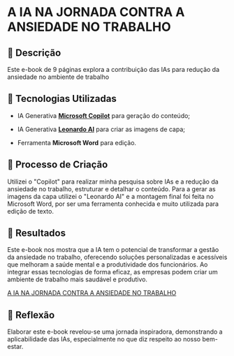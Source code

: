 # A IA NA JORNADA CONTRA A ANSIEDADE NO TRABALHO

## 📒 Descrição 

Este e-book de 9 páginas explora a contribuição das IAs para redução da ansiedade no ambiente de trabalho 

## 🤖 Tecnologias Utilizadas

- IA Generativa **[Microsoft Copilot](https://copilot.microsoft.com)** para geração do conteúdo;

- IA Generativa **[Leonardo AI](https://leonardo.ai)** para criar as imagens de capa;

- Ferramenta **Microsoft Word** para edição.

## 🧐 Processo de Criação

Utilizei o "Copilot" para realizar minha pesquisa sobre IAs e a redução da ansiedade no trabalho, estruturar e detalhar o conteúdo. Para a gerar as imagens da capa utilizei o "Leonardo AI" e a montagem final foi feita no Microsoft Word, por ser uma ferramenta conhecida e muito utilizada para edição de texto.

## 🚀 Resultados

Este e-book nos mostra que a IA tem o potencial de transformar a gestão da ansiedade no trabalho, oferecendo soluções personalizadas e acessíveis que melhoram a saúde mental e a produtividade dos funcionários. Ao integrar essas tecnologias de forma eficaz, as empresas podem criar um ambiente de trabalho mais saudável e produtivo.

[A IA NA JORNADA CONTRA A ANSIEDADE NO TRABALHO](https://github.com/Lucianameurer/Curso_CAIXA-DIO/blob/main/A%20IA%20na%20Jornada%20Contra%20a%20Ansiedade%20no%20Trabalho.pdf)

## 💭 Reflexão

Elaborar este e-book revelou-se uma jornada inspiradora, demonstrando a aplicabilidade das IAs, especialmente no que diz respeito ao nosso bem-estar.
